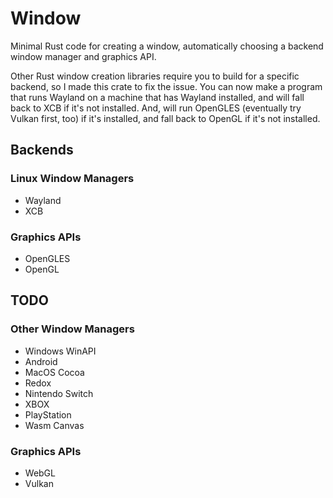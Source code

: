 # Window
Minimal Rust code for creating a window, automatically choosing a backend window manager and graphics API.

Other Rust window creation libraries require you to build for a specific backend, so I made this crate to fix the issue.  You can now make a program that runs Wayland on a machine that has Wayland installed, and will fall back to XCB if it's not installed.  And, will run OpenGLES (eventually try Vulkan first, too) if it's installed, and fall back to OpenGL if it's not installed.

## Backends
### Linux Window Managers
- Wayland
- XCB

### Graphics APIs
- OpenGLES
- OpenGL

## TODO
### Other Window Managers
- Windows WinAPI
- Android
- MacOS Cocoa
- Redox
- Nintendo Switch
- XBOX
- PlayStation
- Wasm Canvas

### Graphics APIs
- WebGL
- Vulkan

